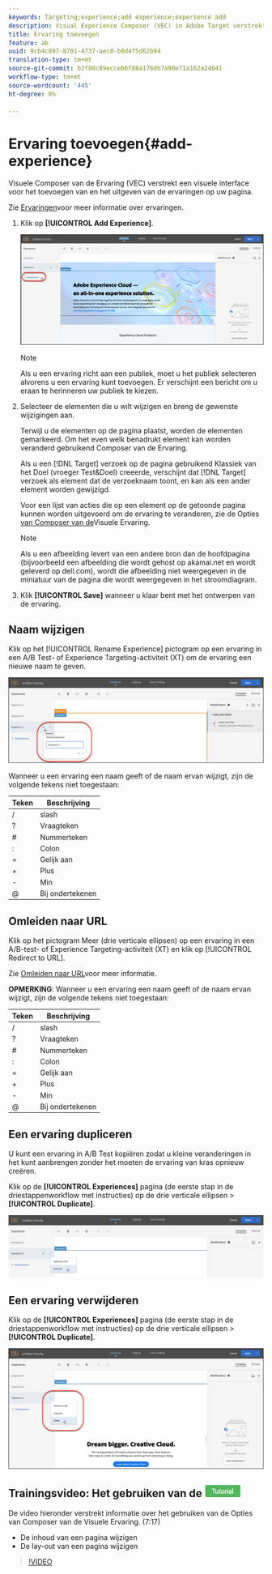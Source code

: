 ```yaml
---
keywords: Targeting;experience;add experience;experience add
description: Visual Experience Composer (VEC) in Adobe Target verstrekt een visuele interface voor het uitgeven van de ervaringen op uw pagina.
title: Ervaring toevoegen
feature: ab
uuid: 9cb4c897-8701-4737-aec8-b0d4f5d62b94
translation-type: tm+mt
source-git-commit: b2f80c89ecceb6f88a176db7a90e71a162a24641
workflow-type: tm+mt
source-wordcount: '445'
ht-degree: 0%

---
```



# Ervaring toevoegen{#add-experience}

Visuele Composer van de Ervaring (VEC) verstrekt een visuele interface voor het toevoegen van en het uitgeven van de ervaringen op uw pagina.

Zie [Ervaringen](../../../c-experiences/experiences.md#concept_A2E10F6AFB3D4AEAB6951EE14688848D)voor meer informatie over ervaringen.

1. Klik op **[!UICONTROL Add Experience]**.

   ![Ervaring toevoegen, optie](/help/c-activities/t-test-ab/t-test-create-ab/assets/add-experience.png)

   >[!NOTE]
   >
   >Als u een ervaring richt aan een publiek, moet u het publiek selecteren alvorens u een ervaring kunt toevoegen. Er verschijnt een bericht om u eraan te herinneren uw publiek te kiezen.

1. Selecteer de elementen die u wilt wijzigen en breng de gewenste wijzigingen aan.

   Terwijl u de elementen op de pagina plaatst, worden de elementen gemarkeerd. Om het even welk benadrukt element kan worden veranderd gebruikend Composer van de Ervaring.

   Als u een [!DNL Target] verzoek op de pagina gebruikend Klassiek van het Doel (vroeger Test&amp;Doel) creeerde, verschijnt dat [!DNL Target] verzoek als element dat de verzoeknaam toont, en kan als een ander element worden gewijzigd.

   Voor een lijst van acties die op een element op de getoonde pagina kunnen worden uitgevoerd om de ervaring te veranderen, zie de Opties [van Composer van de](/help/c-experiences/c-visual-experience-composer/viztarget-options.md)Visuele Ervaring.


   >[!NOTE]
   >
   >Als u een afbeelding levert van een andere bron dan de hoofdpagina (bijvoorbeeld een afbeelding die wordt gehost op akamai.net en wordt geleverd op dell.com), wordt die afbeelding niet weergegeven in de miniatuur van de pagina die wordt weergegeven in het stroomdiagram.

1. Klik **[!UICONTROL Save]** wanneer u klaar bent met het ontwerpen van de ervaring.

## Naam wijzigen

Klik op het [!UICONTROL Rename Experience] pictogram op een ervaring in een A/B Test- of Experience Targeting-activiteit (XT) om de ervaring een nieuwe naam te geven.

![Naam wijzigen](/help/c-activities/t-test-ab/t-test-create-ab/assets/rename-experience.png)

Wanneer u een ervaring een naam geeft of de naam ervan wijzigt, zijn de volgende tekens niet toegestaan:

| Teken | Beschrijving |
|--- |--- |
| / | slash |
| ? | Vraagteken |
| # | Nummerteken |
| : | Colon |
| = | Gelijk aan |
| + | Plus |
| - | Min |
| @ | Bij ondertekenen |

## Omleiden naar URL

Klik op het pictogram Meer (drie verticale ellipsen) op een ervaring in een A/B-test- of Experience Targeting-activiteit (XT) en klik op [!UICONTROL Redirect to URL].

Zie [Omleiden naar URL](/help/c-experiences/c-visual-experience-composer/redirect-offer.md)voor meer informatie.

**OPMERKING**: Wanneer u een ervaring een naam geeft of de naam ervan wijzigt, zijn de volgende tekens niet toegestaan:

| Teken | Beschrijving |
|--- |--- |
| / | slash |
| ? | Vraagteken |
| # | Nummerteken |
| : | Colon |
| = | Gelijk aan |
| + | Plus |
| - | Min |
| @ | Bij ondertekenen |

## Een ervaring dupliceren

U kunt een ervaring in A/B Test kopiëren zodat u kleine veranderingen in het kunt aanbrengen zonder het moeten de ervaring van kras opnieuw creëren.

Klik op de **[!UICONTROL Experiences]** pagina (de eerste stap in de driestappenworkflow met instructies) op de drie verticale ellipsen > **[!UICONTROL Duplicate]**.

![Optie Dubbele ervaring](/help/c-activities/t-test-ab/t-test-create-ab/assets/duplicate-experience.png)

## Een ervaring verwijderen

Klik op de **[!UICONTROL Experiences]** pagina (de eerste stap in de driestappenworkflow met instructies) op de drie verticale ellipsen > **[!UICONTROL Duplicate]**.

![Ervaring verwijderen, optie](/help/c-activities/t-test-ab/t-test-create-ab/assets/delete-experience.png)

## Trainingsvideo: Het gebruiken van de ![Leerkaart van de Samensteller van de Visueel Ervaring](/help/assets/tutorial.png)

De video hieronder verstrekt informatie over het gebruiken van de Opties van Composer van de Visuele Ervaring. (7:17)

* De inhoud van een pagina wijzigen
* De lay-out van een pagina wijzigen

>[!VIDEO](https://video.tv.adobe.com/v/17399)
